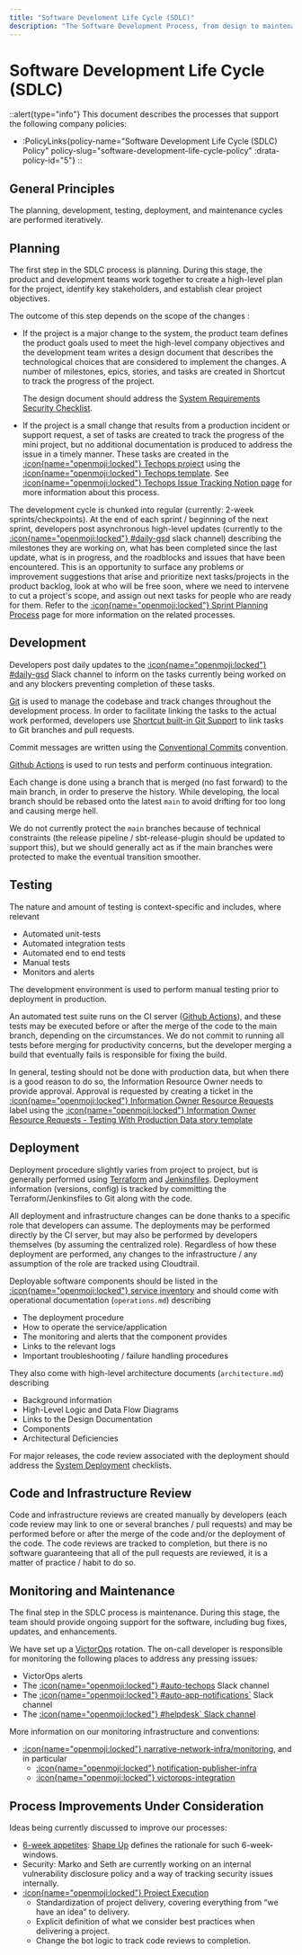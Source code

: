 ```yaml
---
title: "Software Develoment Life Cycle (SDLC)"
description: "The Software Development Process, from design to maintenance."
---
```

# Software Development Life Cycle (SDLC)

::alert{type="info"}
This document describes the processes that support the following company policies:
- :PolicyLinks{policy-name="Software Development Life Cycle (SDLC) Policy" policy-slug="software-development-life-cycle-policy" :drata-policy-id="5"}
::

## General Principles

The planning, development, testing, deployment, and maintenance cycles are performed iteratively. 

## Planning

The first step in the SDLC process is planning. During this stage, the product and development teams work together to create a high-level plan for the project, identify key stakeholders, and establish clear project objectives. 

The outcome of this step depends on the scope of the changes :
- If the project is a major change to the system, the product team defines the product goals used to meet the high-level company objectives and the development team writes a design document that describes the technological choices that are considered to implement the changes. A number of milestones, epics, stories, and tasks are created in Shortcut to track the progress of the project.

  The design document should address the [System Requirements Security Checklist](/checklists/system-requirements#security-checklist).
- If the project is a small change that results from a production incident or support request, a set of tasks are created to track the progress of the mini project, but no additional documentation is produced to address the issue in a timely manner. These tasks are created in the  [:icon{name="openmoji:locked"} Techops project](https://app.shortcut.com/narrativeio/project/10791/) using the [:icon{name="openmoji:locked"} Techops template](https://app.shortcut.com/narrativeio/stories/new?template_id=61b239b5-2438-430d-a90f-91dba0e2f99b). See [:icon{name="openmoji:locked"} Techops Issue Tracking Notion page](https://www.notion.so/narrativeio/Techops-Issue-Tracking-c4d1e4138adf4d3196f67821a0967d13) for more information about this process.

The development cycle is chunked into regular (currently: 2-week sprints/checkpoints). At the end of each sprint / beginning of the next sprint, developers post asynchronous high-level updates (currently to the [:icon{name="openmoji:locked"} #daily-gsd](https://narrative-io.slack.com/archives/C4A2JMVAP) slack channel) describing the milestones they are working on, what has been completed since the last update, what is in progress, and the roadblocks and issues that have been encountered. This is an opportunity to surface any problems or improvement suggestions that arise and prioritize next tasks/projects in the product backlog, look at who will be free soon, where we need to intervene to cut a project's scope, and assign out next tasks for people who are ready for them. Refer to the [:icon{name="openmoji:locked"} Sprint Planning Process](https://www.notion.so/narrativeio/Sprint-Planning-ef2719d82e79432998288690a5d24c8a) page for more information on the related processes.

## Development

Developers post daily updates to the [:icon{name="openmoji:locked"} #daily-gsd](https://narrative-io.slack.com/archives/C4A2JMVAP) Slack channel to inform on the tasks currently being worked on and any blockers preventing completion of these tasks.

[Git](https://git-scm.com/) is used to manage the codebase and track changes throughout the development process. In order to facilitate linking the tasks to the actual work performed, developers use [Shortcut built-in Git Support](https://help.shortcut.com/hc/en-us/articles/207540323-Using-Branches-and-Pull-Requests-with-the-Shortcut-VCS-Integrations) to link tasks to Git branches and pull requests.

Commit messages are written using the [Conventional Commits](https://www.conventionalcommits.org/en/v1.0.0/) convention.

[Github Actions](https://github.com/features/actions) is used to run tests and perform continuous integration.

Each change is done using a branch that is merged (no fast forward) to the main branch, in order to preserve the history. While developing, the local branch should be rebased onto the latest `main` to avoid drifting for too long and causing merge hell.

We do not currently protect the `main` branches because of technical constraints (the release pipeline / sbt-release-plugin should be updated to support this), but we should generally act as if the main branches were protected to make the eventual transition smoother.

## Testing

The nature and amount of testing is context-specific and includes, where relevant
  - Automated unit-tests
  - Automated integration tests
  - Automated end to end tests
  - Manual tests
  - Monitors and alerts
  
The development environment is used to perform manual testing prior to deployment in production.

An automated test suite runs on the CI server ([Github Actions](https://github.com/features/actions)), and these tests may be executed before or after the merge of the code to the main branch, depending on the circumstances. We do not commit to running all tests before merging for productivity concerns, but the developer merging
a build that eventually fails is responsible for fixing the build.

In general, testing should not be done with production data, but when there is a good reason to do so, the Information Resource Owner needs to provide approval. Approval is requested by creating a ticket in the [:icon{name="openmoji:locked"} Information Owner Resource Requests](https://app.shortcut.com/narrativeio/label/22187) label
using the [:icon{name="openmoji:locked"} Information Owner Resource Requests - Testing With Production Data story template](https://app.shortcut.com/narrativeio/stories/new?template_id=6406411b-f4e2-41b0-98e1-812fbc408917)

## Deployment

Deployment procedure slightly varies from project to project, but is generally performed using [Terraform](https://www.terraform.io/) and [Jenkinsfiles](https://www.jenkins.io/doc/book/pipeline/jenkinsfile/). Deployment information (versions, config) is tracked by committing the Terraform/Jenkinsfiles to Git along with the code.

All deployment and infrastructure changes can be done thanks to a specific role that developers can assume. The deployments may be performed directly by the CI server, but may also be performed by developers themselves (by assuming the centralized role). Regardless of how these deployment are performed, any changes to the infrastructure / any assumption of the role are tracked using Cloudtrail.

Deployable software components should be listed in the [:icon{name="openmoji:locked"} service inventory](https://github.com/narrative-io/narrative-playbooks/blob/main/services.md) and should come with operational documentation (`operations.md`) describing 
- The deployment procedure
- How to operate the service/application
- The monitoring and alerts that the component provides
- Links to the relevant logs
- Important troubleshooting / failure handling procedures
  
They also come with high-level architecture documents (`architecture.md`) describing
- Background information
- High-Level Logic and Data Flow Diagrams
- Links to the Design Documentation
- Components
- Architectural Deficiencies

For major releases, the code review associated with the deployment should address the [System Deployment](/checklists/system-deployment) checklists.

## Code and Infrastructure Review

Code and infrastructure reviews are created manually by developers (each code review may link to one or several branches / pull requests) and may be performed before or after the merge of the code and/or the deployment of the code. The code reviews are tracked to completion, but there is no software guaranteeing that all of the pull requests are reviewed, it is a matter of practice / habit to do so.

## Monitoring and Maintenance

The final step in the SDLC process is maintenance. During this stage, the team should provide ongoing support for the software, including bug fixes, updates, and enhancements.

We have set up a [VictorOps](https://portal.victorops.com/) rotation. The on-call developer is responsible for monitoring the following places to address any pressing issues:
- VictorOps alerts
- The [:icon{name="openmoji:locked"} #auto-techops](https://narrative-io.slack.com/archives/C0J3L74CA)  Slack channel
- The [:icon{name="openmoji:locked"} #auto-app-notifications`](https://narrative-io.slack.com/archives/C035FAWCJF7) Slack channel 
- The [:icon{name="openmoji:locked"} #helpdesk` Slack channel](https://narrative-io.slack.com/archives/CAUMQ6K3M)

More information on our monitoring infrastructure and conventions:
- [:icon{name="openmoji:locked"} narrative-network-infra/monitoring](https://github.com/narrative-io/narrative-network-infra/tree/main/monitoring), and in particular
  - [:icon{name="openmoji:locked"} notification-publisher-infra](https://github.com/narrative-io/narrative-network-infra/tree/main/monitoring/notification-publisher-infra)
  - [:icon{name="openmoji:locked"} victorops-integration](https://github.com/narrative-io/narrative-network-infra/tree/main/monitoring/victorops-integration)


## Process Improvements Under Consideration

Ideas being currently discussed to improve our processes:

- [6-week appetites](https://www.notion.so/narrativeio/Project-Execution-Appetite-395c6a4eeec94a9db05618f35d4b8050): [Shape Up](https://basecamp.com/shapeup/0.3-chapter-01) defines the rationale for such 6-week- windows.
- Security: Marko and Seth are currently working on an internal vulnerability disclosure policy and a way of tracking security issues internally.
- [:icon{name="openmoji:locked"} Project Execution](https://www.notion.so/narrativeio/WIP-Project-Execution-5e77f694fcec48919a8ae8e3c7768fe8)
  - Standardization of project delivery, covering everything from “we have an idea” to delivery.
  - Explicit definition of what we consider best practices when delivering a project.
  - Change the bot logic to track code reviews to completion.

